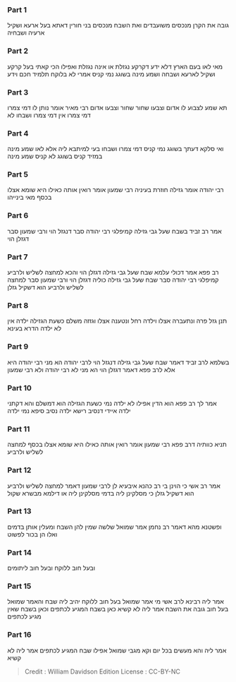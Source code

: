 
### Part 1
גובה את הקרן מנכסים משועבדים ואת השבח מנכסים בני חורין דאתא בעל ארעא ושקיל ארעיה ושבחיה

### Part 2
מאי לאו בעם הארץ דלא ידע דקרקע נגזלת או אינה נגזלת ואפילו הכי קאתי בעל קרקע ושקיל לארעא ושבחה ושמע מינה בשוגג נמי קניס אמרי לא בלוקח תלמיד חכם וידע

### Part 3
תא שמע לצבוע לו אדום וצבעו שחור שחור וצבעו אדום רבי מאיר אומר נותן לו דמי צמרו דמי צמרו אין דמי צמרו ושבחו לא

### Part 4
ואי סלקא דעתך בשוגג נמי קניס דמי צמרו ושבחו בעי למיתבא ליה אלא לאו שמע מינה במזיד קניס בשוגג לא קניס שמע מינה

### Part 5
רבי יהודה אומר גזילה חוזרת בעיניה רבי שמעון אומר רואין אותה כאילו היא שומא אצלו בכסף מאי בינייהו

### Part 6
אמר רב זביד בשבח שעל גבי גזילה קמיפלגי רבי יהודה סבר דנגזל הוי ורבי שמעון סבר דגזלן הוי

### Part 7
רב פפא אמר דכולי עלמא שבח שעל גבי גזילה דגזלן הוי והכא למחצה לשליש ולרביע קמיפלגי רבי יהודה סבר שבח שעל גבי גזילה כוליה דגזלן הוי ורבי שמעון סבר למחצה לשליש ולרביע הוא דשקיל גזלן

### Part 8
תנן גזל פרה ונתעברה אצלו וילדה רחל ונטענה אצלו וגזזה משלם כשעת הגזילה ילדה אין לא ילדה הדרא בעינא

### Part 9
בשלמא לרב זביד דאמר שבח שעל גבי גזילה דנגזל הוי לרבי יהודה הא מני רבי יהודה היא אלא לרב פפא דאמר דגזלן הוי הא מני לא רבי יהודה ולא רבי שמעון

### Part 10
אמר לך רב פפא הוא הדין אפילו לא ילדה נמי כשעת הגזילה הוא דמשלם והא דקתני ילדה איידי דנסיב רישא ילדה נסיב סיפא נמי ילדה

### Part 11
תניא כוותיה דרב פפא רבי שמעון אומר רואין אותה כאילו היא שומא אצלו בכסף למחצה לשליש ולרביע

### Part 12
אמר רב אשי כי הוינן בי רב כהנא איבעיא לן לרבי שמעון דאמר למחצה לשליש ולרביע הוא דשקיל גזלן כי מסלקינן ליה בדמי מסלקינן ליה או דילמא מבשרא שקול

### Part 13
ופשטנא מהא דאמר רב נחמן אמר שמואל שלשה שמין להן השבח ומעלין אותן בדמים ואלו הן בכור לפשוט

### Part 14
ובעל חוב ללוקח ובעל חוב ליתומים

### Part 15
אמר ליה רבינא לרב אשי מי אמר שמואל בעל חוב ללוקח יהיב ליה שבח והאמר שמואל בעל חוב גובה את השבח אמר ליה לא קשיא כאן בשבח המגיע לכתפים וכאן בשבח שאין מגיע לכתפים

### Part 16
אמר ליה והא מעשים בכל יום וקא מגבי שמואל אפילו שבח המגיע לכתפים אמר ליה לא קשיא

>Credit : William Davidson Edition
>License : CC-BY-NC